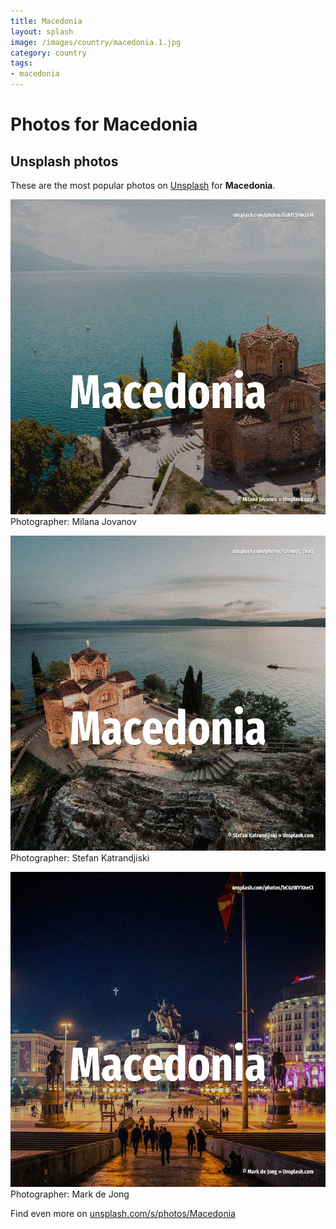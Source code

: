 ```yaml
---
title: Macedonia
layout: splash
image: /images/country/macedonia.1.jpg
category: country
tags:
- macedonia
---
```

# Photos for Macedonia
 
## Unsplash photos
These are the most popular photos on [Unsplash](https://unsplash.com) for **Macedonia**.
 
![Macedonia](/images/country/macedonia.1.jpg)
Photographer:  Milana Jovanov
 
![Macedonia](/images/country/macedonia.2.jpg)
Photographer:  Stefan Katrandjiski
 
![Macedonia](/images/country/macedonia.3.jpg)
Photographer:  Mark de Jong
 
Find even more on [unsplash.com/s/photos/Macedonia](https://unsplash.com/s/photos/Macedonia)
 
